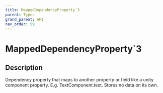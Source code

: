 ```yaml
---
title: MappedDependencyProperty`3
parent: Types
grand_parent: API
nav_order: 59
---
```


# MappedDependencyProperty`3

## Description

Dependency property that maps to another property or field like a unity component property. E.g. TextComponent.text. Stores no data on its own.
